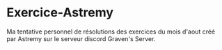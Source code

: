 # Exercice-Astremy

Ma tentative personnel de résolutions des exercices du mois d'aout créé par Astremy sur le serveur discord Graven's Server.
